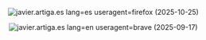 <p align="center"><img src="https://github.com/user-attachments/assets/8f3ad272-6874-4504-be83-41f67aa455c3" alt="javier.artiga.es lang=es useragent=firefox (2025-10-25)"/></p>

<p align="center"><img src="https://github.com/user-attachments/assets/afcaed8b-1d95-41b1-aa19-ea20c228e23d" alt="javier.artiga.es lang=en useragent=brave (2025-09-17)"/></p>
